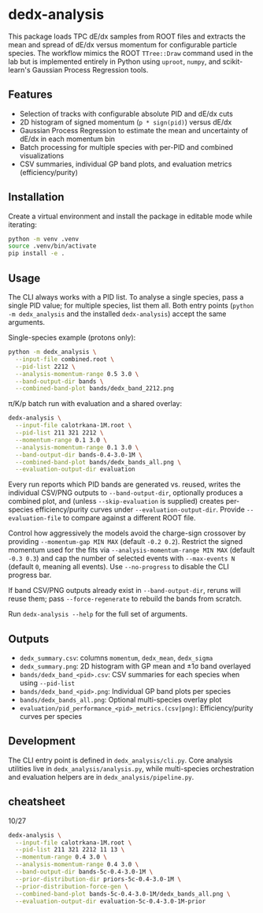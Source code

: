 # dedx-analysis

This package loads TPC dE/dx samples from ROOT files and extracts the mean and spread of dE/dx versus momentum for configurable particle species. The workflow mimics the ROOT `TTree::Draw` command used in the lab but is implemented entirely in Python using `uproot`, `numpy`, and scikit-learn's Gaussian Process Regression tools.

## Features

- Selection of tracks with configurable absolute PID and dE/dx cuts
- 2D histogram of signed momentum (`p * sign(pid)`) versus dE/dx
- Gaussian Process Regression to estimate the mean and uncertainty of dE/dx in each momentum bin
- Batch processing for multiple species with per-PID and combined visualizations
- CSV summaries, individual GP band plots, and evaluation metrics (efficiency/purity)

## Installation

Create a virtual environment and install the package in editable mode while iterating:

```bash
python -m venv .venv
source .venv/bin/activate
pip install -e .
```

## Usage

The CLI always works with a PID list. To analyse a single species, pass a single PID value; for multiple species, list them all. Both entry points (`python -m dedx_analysis` and the installed `dedx-analysis`) accept the same arguments.

Single-species example (protons only):

```bash
python -m dedx_analysis \
  --input-file combined.root \
  --pid-list 2212 \
  --analysis-momentum-range 0.5 3.0 \
  --band-output-dir bands \
  --combined-band-plot bands/dedx_band_2212.png
```

π/K/p batch run with evaluation and a shared overlay:

```bash
dedx-analysis \
  --input-file calotrkana-1M.root \
  --pid-list 211 321 2212 \
  --momentum-range 0.1 3.0 \
  --analysis-momentum-range 0.1 3.0 \
  --band-output-dir bands-0.4-3.0-1M \
  --combined-band-plot bands/dedx_bands_all.png \
  --evaluation-output-dir evaluation
```

Every run reports which PID bands are generated vs. reused, writes the individual CSV/PNG outputs to `--band-output-dir`, optionally produces a combined plot, and (unless `--skip-evaluation` is supplied) creates per-species efficiency/purity curves under `--evaluation-output-dir`. Provide `--evaluation-file` to compare against a different ROOT file.

Control how aggressively the models avoid the charge-sign crossover by providing `--momentum-gap MIN MAX` (default `-0.2 0.2`). Restrict the signed momentum used for the fits via `--analysis-momentum-range MIN MAX` (default `-0.3 0.3`) and cap the number of selected events with `--max-events N` (default `0`, meaning all events). Use `--no-progress` to disable the CLI progress bar.

If band CSV/PNG outputs already exist in `--band-output-dir`, reruns will reuse them; pass `--force-regenerate` to rebuild the bands from scratch.

Run `dedx-analysis --help` for the full set of arguments.

## Outputs

- `dedx_summary.csv`: columns `momentum`, `dedx_mean`, `dedx_sigma`
- `dedx_summary.png`: 2D histogram with GP mean and ±1σ band overlayed
- `bands/dedx_band_<pid>.csv`: CSV summaries for each species when using `--pid-list`
- `bands/dedx_band_<pid>.png`: Individual GP band plots per species
- `bands/dedx_bands_all.png`: Optional multi-species overlay plot
- `evaluation/pid_performance_<pid>_metrics.(csv|png)`: Efficiency/purity curves per species

## Development

The CLI entry point is defined in `dedx_analysis/cli.py`. Core analysis utilities live in `dedx_analysis/analysis.py`, while multi-species orchestration and evaluation helpers are in `dedx_analysis/pipeline.py`.

## cheatsheet


10/27
```bash
dedx-analysis \
  --input-file calotrkana-1M.root \
  --pid-list 211 321 2212 11 13 \
  --momentum-range 0.4 3.0 \
  --analysis-momentum-range 0.4 3.0 \
  --band-output-dir bands-5c-0.4-3.0-1M \
  --prior-distribution-dir priors-5c-0.4-3.0-1M \
  --prior-distribution-force-gen \
  --combined-band-plot bands-5c-0.4-3.0-1M/dedx_bands_all.png \
  --evaluation-output-dir evaluation-5c-0.4-3.0-1M-prior
```
